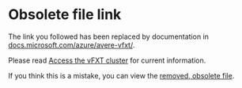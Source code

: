 
# Obsolete file link

The link you followed has been replaced by documentation in [docs.microsoft.com/azure/avere-vfxt/](https://docs.microsoft.com/azure/avere-vfxt/). 

Please read [Access the vFXT cluster](https://docs.microsoft.com/azure/avere-vfxt/avere-vfxt-cluster-gui) for current information.

If you think this is a mistake, you can view the [removed, obsolete file](https://github.com/Azure/Avere/blob/master/docs/legacy/obs/access_cluster.md).
